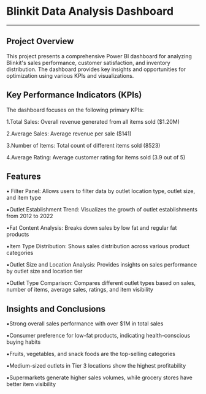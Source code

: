 # Blinkit Data Analysis Dashboard
---------
## Project Overview

This project presents a comprehensive Power BI dashboard for analyzing Blinkit's sales performance, customer satisfaction, and inventory distribution. The dashboard provides key insights and opportunities for optimization using various KPIs and visualizations.

## Key Performance Indicators (KPIs)
The dashboard focuses on the following primary KPIs:

 1.Total Sales: Overall revenue generated from all items sold ($1.20M)  
 
 2.Average Sales: Average revenue per sale ($141) 
 
 3.Number of Items: Total count of different items sold (8523)
 
 4.Average Rating: Average customer rating for items sold (3.9 out of 5)
 
## Features
▪️ Filter Panel: Allows users to filter data by outlet location type, outlet size, and item type

▪️Outlet Establishment Trend: Visualizes the growth of outlet establishments from 2012 to 2022

▪️Fat Content Analysis: Breaks down sales by low fat and regular fat products

▪️Item Type Distribution: Shows sales distribution across various product categories

▪️Outlet Size and Location Analysis: Provides insights on sales performance by outlet size and location tier

▪️Outlet Type Comparison: Compares different outlet types based on sales, number of items, average sales, ratings, and item visibility

## Insights and Conclusions
▪️Strong overall sales performance with over $1M in total sales

▪️Consumer preference for low-fat products, indicating health-conscious buying habits

▪️Fruits, vegetables, and snack foods are the top-selling categories

▪️Medium-sized outlets in Tier 3 locations show the highest profitability

▪️Supermarkets generate higher sales volumes, while grocery stores have better item visibility
